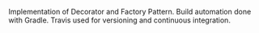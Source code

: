 Implementation of Decorator and Factory Pattern.
Build automation done with Gradle.
Travis used for versioning and continuous integration.
